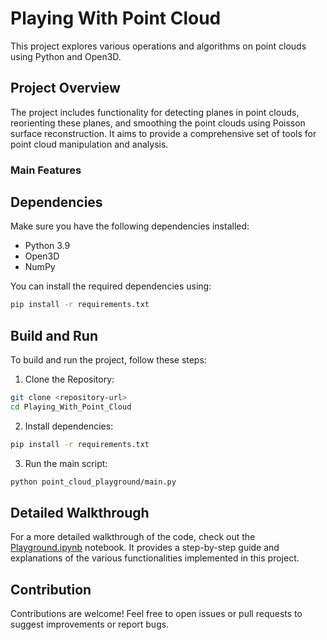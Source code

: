 # Playing With Point Cloud
This project explores various operations and algorithms on point clouds using Python and Open3D.

## Project Overview
The project includes functionality for detecting planes in point clouds, reorienting these planes, and smoothing the point clouds using Poisson surface reconstruction. It aims to provide a comprehensive set of tools for point cloud manipulation and analysis.

### Main Features


## Dependencies
Make sure you have the following dependencies installed:

- Python 3.9
- Open3D
- NumPy

You can install the required dependencies using:

```sh
pip install -r requirements.txt

```
## Build and Run

To build and run the project, follow these steps:
1. Clone the Repository:
```sh
git clone <repository-url>
cd Playing_With_Point_Cloud
```
2. Install dependencies:
```sh
pip install -r requirements.txt
```
3. Run the main script:
```sh
python point_cloud_playground/main.py
```

## Detailed Walkthrough
For a more detailed walkthrough of the code, check out the [Playground.ipynb](Playground.ipynb) notebook. It provides a step-by-step guide and explanations of the various functionalities implemented in this project.

## Contribution
Contributions are welcome! Feel free to open issues or pull requests to suggest improvements or report bugs.

